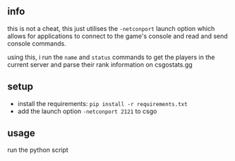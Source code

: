 ## info

this is not a cheat, this just utilises the `-netconport` launch option which allows for applications to connect to the game's console and read and send console commands.

using this, i run the `name` and `status` commands to get the players in the current server and parse their rank information on csgostats.gg

## setup

- install the requirements: `pip install -r requirements.txt`
- add the launch option `-netconport 2121` to csgo

## usage

run the python script
